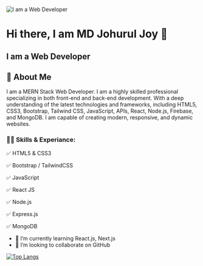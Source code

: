 ![I am a Web Developer](https://media.licdn.com/dms/image/D5616AQGffu6AQYHk_g/profile-displaybackgroundimage-shrink_350_1400/0/1685779446518?e=1691020800&v=beta&t=ux8P70arkkbEXErhvxvN1_zL9qaZd1iikumJMnL6gqs)

# Hi there, I am MD Johurul Joy 👋
## I am a Web Developer

## 🚀 About Me

I am a MERN Stack Web Developer. I am a highly skilled professional specializing in both front-end and back-end development. With a deep understanding of the latest technologies and frameworks, including HTML5, CSS3, Bootstrap, Tailwind CSS, JavaScript, APIs, React, Node.js, Firebase, and MongoDB. I am capable of creating modern, responsive, and dynamic websites.

### 👨‍💻 Skills & Experiance: 
✅ HTML5 & CSS3

✅ Bootstrap / TailwindCSS

✅ JavaScript

✅ React JS

✅ Node.js

✅ Express.js

✅ MongoDB


- 🌱 I’m currently learning React.js, Next.js 
- 👯 I’m looking to collaborate on GitHub 


[![Top Langs](https://github-readme-stats.vercel.app/api/top-langs/?username=johuruljoy69&layout=compact)](https://github.com/anuraghazra/github-readme-stats)
